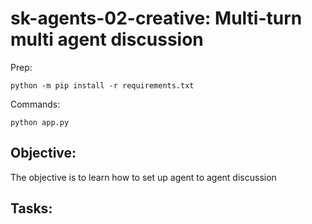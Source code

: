 # sk-agents-02-creative: Multi-turn multi agent discussion

Prep:
```
python -m pip install -r requirements.txt
```

Commands:

```
python app.py
```

## Objective:

The objective is to learn how to set up agent to agent discussion

## Tasks:

